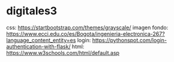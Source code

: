 # digitales3

css: https://startbootstrap.com/themes/grayscale/
imagen fondo: https://www.ecci.edu.co/es/Bogota/ingenieria-electronica-267?language_content_entity=es
login: https://pythonspot.com/login-authentication-with-flask/
html: https://www.w3schools.com/html/default.asp
